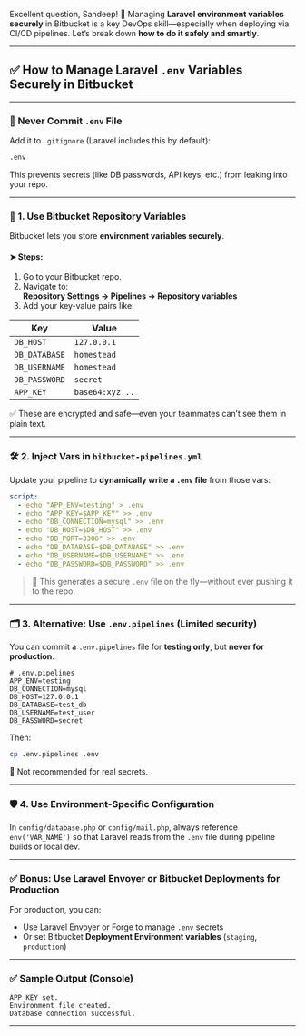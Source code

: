 Excellent question, Sandeep! 🔐 Managing **Laravel environment variables securely** in Bitbucket is a key DevOps skill—especially when deploying via CI/CD pipelines. Let’s break down **how to do it safely and smartly**.

---

## ✅ **How to Manage Laravel `.env` Variables Securely in Bitbucket**

---

### 🧨 Never Commit `.env` File

Add it to `.gitignore` (Laravel includes this by default):

```bash
.env
```

This prevents secrets (like DB passwords, API keys, etc.) from leaking into your repo.

---

### 🔐 1. **Use Bitbucket Repository Variables**

Bitbucket lets you store **environment variables securely**.

#### ➤ Steps:
1. Go to your Bitbucket repo.
2. Navigate to:  
   **Repository Settings → Pipelines → Repository variables**
3. Add your key-value pairs like:

| Key              | Value             |
|------------------|-------------------|
| `DB_HOST`        | `127.0.0.1`        |
| `DB_DATABASE`    | `homestead`        |
| `DB_USERNAME`    | `homestead`        |
| `DB_PASSWORD`    | `secret`           |
| `APP_KEY`        | `base64:xyz...`    |

✅ These are encrypted and safe—even your teammates can’t see them in plain text.

---

### 🛠️ 2. **Inject Vars in `bitbucket-pipelines.yml`**

Update your pipeline to **dynamically write a `.env` file** from those vars:

```yaml
script:
  - echo "APP_ENV=testing" > .env
  - echo "APP_KEY=$APP_KEY" >> .env
  - echo "DB_CONNECTION=mysql" >> .env
  - echo "DB_HOST=$DB_HOST" >> .env
  - echo "DB_PORT=3306" >> .env
  - echo "DB_DATABASE=$DB_DATABASE" >> .env
  - echo "DB_USERNAME=$DB_USERNAME" >> .env
  - echo "DB_PASSWORD=$DB_PASSWORD" >> .env
```

> 🧠 This generates a secure `.env` file on the fly—without ever pushing it to the repo.

---

### 🗂️ 3. **Alternative: Use `.env.pipelines` (Limited security)**

You can commit a `.env.pipelines` file for **testing only**, but **never for production**.

```dotenv
# .env.pipelines
APP_ENV=testing
DB_CONNECTION=mysql
DB_HOST=127.0.0.1
DB_DATABASE=test_db
DB_USERNAME=test_user
DB_PASSWORD=secret
```

Then:
```bash
cp .env.pipelines .env
```

🚨 Not recommended for real secrets.

---

### 🛡️ 4. **Use Environment-Specific Configuration**

In `config/database.php` or `config/mail.php`, always reference `env('VAR_NAME')` so that Laravel reads from the `.env` file during pipeline builds or local dev.

---

### ✅ Bonus: Use Laravel Envoyer or Bitbucket Deployments for Production

For production, you can:
- Use Laravel Envoyer or Forge to manage `.env` secrets
- Or set Bitbucket **Deployment Environment variables** (`staging`, `production`)

---

### ✅ Sample Output (Console)

```
APP_KEY set.
Environment file created.
Database connection successful.
```

---
